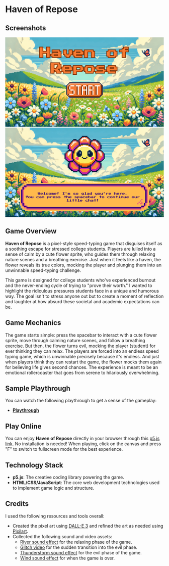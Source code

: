 # Haven of Repose

## Screenshots
![Game Screenshot1](assets/screenshot1.png) ![Game Screenshot2](assets/screenshot2.png)

## Game Overview
**Haven of Repose** is a pixel-style speed-typing game that disguises itself as a soothing escape for stressed college students. Players are lulled into a sense of calm by a cute flower sprite, who guides them through relaxing nature scenes and a breathing exercise. Just when it feels like a haven, the flower reveals its true colors, mocking the player and plunging them into an unwinnable speed-typing challenge.

This game is designed for college students who've experienced burnout and the never-ending cycle of trying to "prove their worth." I wanted to highlight the ridiculous pressures students face in a unique and humorous way. The goal isn't to stress anyone out but to create a moment of reflection and laughter at how absurd these societal and academic expectations can be.

## Game Mechanics
The game starts simple: press the spacebar to interact with a cute flower sprite, move through calming nature scenes, and follow a breathing exercise. But then, the flower turns evil, mocking the player (student) for ever thinking they can relax. The players are forced into an endless speed typing game, which is unwinnable precisely because it's endless. And just when players think they can restart the game, the flower mocks them again for believing life gives second chances. The experience is meant to be an emotional rollercoaster that goes from serene to hilariously overwhelming.

## Sample Playthrough
You can watch the following playthrough to get a sense of the gameplay:

- **[Playthrough](https://drive.google.com/file/d/1xe6OYSNfEaUwYPLK0-fWL8WH2RctseLV/view?usp=sharing)**

## Play Online

You can enjoy **Haven of Repose** directly in your browser through this [p5.js link](https://editor.p5js.org/sm10688/sketches/bYDK5KyE0). No installation is needed! When playing, click on the canvas and press "F" to switch to fullscreen mode for the best experience.

## Technology Stack

- **p5.js**: The creative coding library powering the game.
- **HTML/CSS/JavaScript**: The core web development technologies used to implement game logic and structure.

## Credits
I used the following resources and tools overall:
- Created the pixel art using [DALL-E 3](https://openai.com/index/dall-e-3/) and refined the art as needed using [Pixilart](https://www.pixilart.com/).
- Collected the following sound and video assets:
  - [River sound effect](https://youtu.be/NSMqGOXulXw?si=HSlHrbYGB-q0NBBN) for the relaxing phase of the game.
  - [Glitch video](https://youtu.be/CYcbnFL2HS4?si=Zc5QZ3MQzxZoBwla) for the sudden transition into the evil phase.
  - [Thunderstorm sound effect](https://www.youtube.com/watch?v=_xsa__9uQvk&t=8s) for the evil phase of the game.
  - [Wind sound effect](https://youtu.be/-bYltbDJDVQ?si=h6TTm2LcboW7Hmav) for when the game is over.
